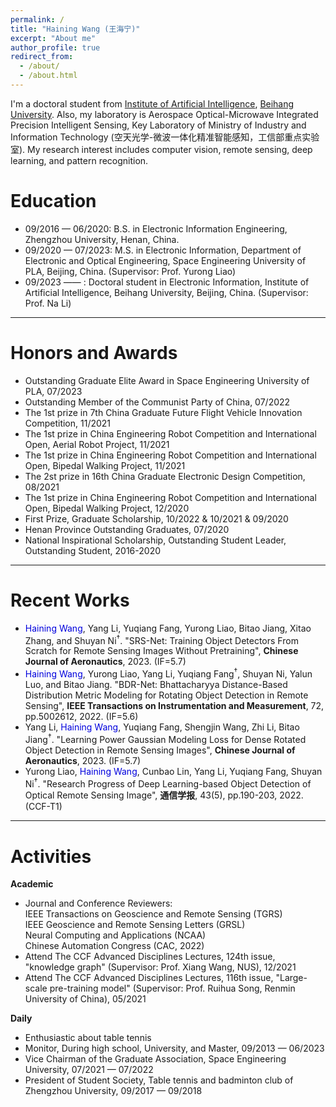 ```yaml
---
permalink: /
title: "Haining Wang (王海宁)"
excerpt: "About me"
author_profile: true
redirect_from: 
  - /about/
  - /about.html
---
```



I'm a doctoral student from [Institute of Artificial Intelligence](https://iai.buaa.edu.cn/), [Beihang University](https://www.buaa.edu.cn/). Also, my laboratory is Aerospace Optical-Microwave Integrated Precision Intelligent Sensing, Key Laboratory of Ministry of Industry and Information Technology (空天光学-微波一体化精准智能感知，工信部重点实验室). My research interest includes computer vision, remote sensing, deep learning, and pattern recognition.

Education
======
* 09/2016 — 06/2020: B.S. in Electronic Information Engineering, Zhengzhou University, Henan, China.   
* 09/2020 — 07/2023: M.S. in Electronic Information, Department of Electronic and Optical Engineering, Space Engineering University of PLA, Beijing, China. (Supervisor: Prof. Yurong Liao) 
* 09/2023 —— : Doctoral student in Electronic Information, Institute of Artificial Intelligence, Beihang University, Beijing, China. (Supervisor: Prof. Na Li) 

<hr>

Honors and Awards
======
* Outstanding Graduate Elite Award in Space Engineering University of PLA, 07/2023
* Outstanding Member of the Communist Party of China, 07/2022
* The 1st prize in 7th China Graduate Future Flight Vehicle Innovation Competition, 11/2021
* The 1st prize in China Engineering Robot Competition and International Open, Aerial Robot Project, 11/2021
* The 1st prize in China Engineering Robot Competition and International Open, Bipedal Walking Project, 11/2021
* The 2st prize in 16th China Graduate Electronic Design Competition, 08/2021
* The 1st prize in China Engineering Robot Competition and International Open, Bipedal Walking Project, 12/2020
* First Prize, Graduate Scholarship, 10/2022 & 10/2021 & 09/2020
* Henan Province Outstanding Graduates, 07/2020
* National Inspirational Scholarship, Outstanding Student Leader, Outstanding Student, 2016-2020

<hr>

Recent Works
======
* <div class="paper"><font color="#0000dd">Haining Wang</font>, Yang Li, Yuqiang Fang, Yurong Liao, Bitao Jiang, Xitao Zhang, and Shuyan Ni<sup>†</sup>. "SRS-Net: Training Object Detectors From Scratch for Remote Sensing Images Without Pretraining", <b>Chinese Journal of Aeronautics</b>, 2023. (IF=5.7)</div>

* <div class="paper"><font color="#0000dd">Haining Wang</font>, Yurong Liao, Yang Li, Yuqiang Fang<sup>†</sup>, Shuyan Ni, Yalun Luo, and Bitao Jiang. "BDR-Net: Bhattacharyya Distance-Based Distribution Metric Modeling for Rotating Object Detection in Remote Sensing", <b>IEEE Transactions on Instrumentation and Measurement</b>, 72, pp.5002612, 2022. (IF=5.6)</div>
  
* <div class="paper">Yang Li, <font color="#0000dd">Haining Wang</font>, Yuqiang Fang, Shengjin Wang, Zhi Li, Bitao Jiang<sup>†</sup>. "Learning Power Gaussian Modeling Loss for Dense Rotated Object Detection in Remote Sensing Images", <b>Chinese Journal of Aeronautics</b>, 2023. (IF=5.7)</div>

* <div class="paper">Yurong Liao, <font color="#0000dd">Haining Wang</font>, Cunbao Lin, Yang Li, Yuqiang Fang, Shuyan Ni<sup>†</sup>. "Research Progress of Deep Learning-based Object Detection of Optical Remote Sensing Image", <b>通信学报</b>, 43(5), pp.190-203, 2022. (CCF-T1)</div>

<hr>

Activities
======

**Academic**

* Journal and Conference Reviewers:
  <br>IEEE Transactions on Geoscience and Remote Sensing (TGRS)
  <br>IEEE Geoscience and Remote Sensing Letters (GRSL)
  <br>Neural Computing and Applications (NCAA)
  <br>Chinese Automation Congress (CAC, 2022)
* Attend The CCF Advanced Disciplines Lectures, 124th issue, "knowledge graph" (Supervisor: Prof. Xiang Wang, NUS), 12/2021
* Attend The CCF Advanced Disciplines Lectures, 116th issue, "Large-scale pre-training model" (Supervisor: Prof. Ruihua Song, Renmin University of China), 05/2021

**Daily**

* Enthusiastic about table tennis
* Monitor, During high school, University, and Master, 09/2013 — 06/2023
* Vice Chairman of the Graduate Association, Space Engineering University, 07/2021 — 07/2022
* President of Student Society, Table tennis and badminton club of Zhengzhou University, 09/2017 — 09/2018

   
